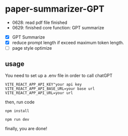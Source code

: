 ﻿# paper-summarizer-GPT

- 0628: read pdf file finished
- 0629: finished core function: GPT summarize
- [x] GPT Summarize
- [x] reduce prompt length if exceed maximum token length.
- [ ] page style optimize

## usage
You need to set up a .env file in order to call chatGPT

```
VITE_REACT_APP_API_KEY"your api key
VITE_REACT_APP_API_BASE_URL=your base url
VITE_REACT_APP_API_URL=your url

```
then, run code
``` shell
npm install

npm run dev
```

finally, you are done!
